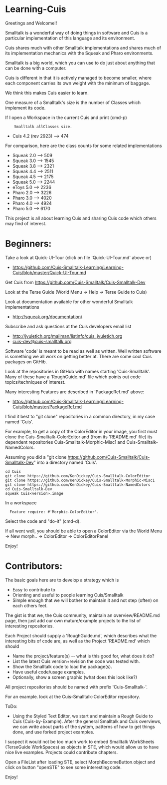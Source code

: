 # Learning-Cuis

Greetings and Welcome!!

Smalltalk is a wonderful way of doing things in software and Cuis is a particular implementation of this language and its environment.

Cuis shares much with other Smalltalk implementations and shares much of its implementation mechanics with the Squeak and Pharo environments.

Smalltalk is a big world, which you can use to do just about anything that can be done with a computer.

Cuis is different in that it is actively managed to become smaller, where each component carries its own weight with the minimum of baggage.

We think this makes Cuis easier to learn.

One measure of a Smalltalk's size is the number of Classes which implement its code.

If I open a Workspace in the current Cuis and print (cmd-p)
````Smalltalk
	Smalltalk allClasses size.
````   

- Cuis 4.2 (rev 2923) --> 474

For comparison, here are the class counts for some related implementations

-  Squeak 2.0 -->  509
-  Squeak 3.0 --> 1545
-  Squeak 3.8 --> 2321
-  Squeak 4.4 --> 2511
-  Squeak 4.5 --> 2175
-  Squeak 5.0 --> 2244
-  eToys  5.0 --> 2236
-  Pharo  2.0 --> 3226
-  Pharo  3.0 --> 4020
-  Pharo  4.0 --> 4924
-  Pharo  5.0 --> 6170


This project is all about learning Cuis and sharing Cuis code which others may find of interest.

# Beginners: 

Take a look at Quick-UI-Tour (click on file 'Quick-UI-Tour.md' above or)
- https://github.com/Cuis-Smalltalk-Learning/Learning-Cuis/blob/master/Quick-UI-Tour.md


Get Cuis from https://github.com/Cuis-Smalltalk/Cuis-Smalltalk-Dev

Look at the Terse Guide (World Menu -> Help -> Terse Guide to Cuis)

Look at documentation available for other wonderful Smalltalk implementations
- http://squeak.org/documentation/

Subscribe and ask questions at the Cuis developers email list
- http://jvuletich.org/mailman/listinfo/cuis_jvuletich.org
- cuis-dev@cuis-smalltalk.org

Software 'code' is meant to be read as well as written.  Well written software is something we all work on getting better at.  There are some cool Cuis packages on GitHib.

Look at the repositories in GitHub with names starting 'Cuis-Smalltalk'.  Many of these have a 'RoughGuide.md' file which points out code topics/techniques of interest.

Many interesting Features are described in 'PackageRef.md' above:
- https://github.com/Cuis-Smalltalk-Learning/Learning-Cuis/blob/master/PackageRef.md


I find it best to "git clone" repositories in a common directory, in my case named 'Cuis'.

For example, to get a copy of the ColorEditor in your image, you first must clone the Cuis-Smalltalk-ColorEditor and (from its 'README.md' file) its dependent repositories Cuis-Smalltalk-Morphic-Misc1 and Cuis-Smalltalk-NamedColors.

Assuming you did a "git clone https://github.com/Cuis-Smalltalk/Cuis-Smalltalk-Dev" into a directory named 'Cuis'.

````
cd Cuis
git clone https://github.com/KenDickey/Cuis-Smalltalk-ColorEditor
git clone https://github.com/KenDickey/Cuis-Smalltalk-Morphic-Misc1
git clone https://github.com/KenDickey/Cuis-Smalltalk-NamedColors
cd Cuis-Smalltalk-Dev
squeak Cuis<version>.image
````
In a workspace
````Smalltalk
  Feature require: #'Morphic-ColorEditor'.
````
Select the code and "do-it" (cmd-d).

If all went well, you should be able to open a ColorEditor via the World Menu -> New morph.. -> ColorEditor -> ColorEditorPanel

Enjoy!




# Contributors:

The basic goals here are to develop a strategy which is
- Easy to contribute to
- Orienting and useful to people learning Cuis/Smalltalk
- Simple enough that we will bother to maintain it and not step (often) on each others feet.

The gist is that we, the Cuis community, maintain an overview/README.md page, then just add our own mature/example projects to the list of interesting repositories.

Each Project should supply a 'RoughGuide.md', which describes what the interesting bits of code are, as well as the Project 'README.md' which should
- Name the project/feature(s) -- what is this good for, what does it do?
- List the latest Cuis version+revision the code was tested with.
- Show the Smalltalk code to load the package(s).
- Have useful code/usage examples.
- Optionally, show a screen graphic (what does this look like?)

All project repositories should be named with prefix 'Cuis-Smalltalk-'.

For an example. look at the Cuis-Smalltalk-ColorEditor repository.

ToDo:

-  Using the Styled Text Editor, we start and maintain a Rough Guide to Cuis (Cuis-by-Example).  After the general Smalltalk and Cuis overviews, we can write about parts of the system, patterns of how to get things done, and use forked project examples.

I suspect it would not be too much work to embed Smalltalk WorkSheets (TerseGuide WorkSpaces) as objects in STE, which would allow us to have nice live examples.  Projects could contribute chapters.

Open a FileList after loading STE, select MorphBecomeButton.object and click on button "openSTE" to see some interesting code.

Enjoy!

